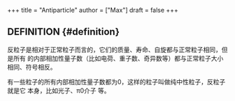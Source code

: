 +++
title = "Antiparticle"
author = ["Max"]
draft = false
+++

## DEFINITION {#definition}

反粒子是相对于正常粒子而言的，它们的质量、寿命、自旋都与正常粒子相同，但是所有
的内部相加性量子数（比如电荷、重子数、奇异数等）都与正常粒子大小相同、符号相反。

有一些粒子的所有内部相加性量子数都为0，这样的粒子叫做纯中性粒子，反粒子就是它
本身，比如光子、π0介子 等。
